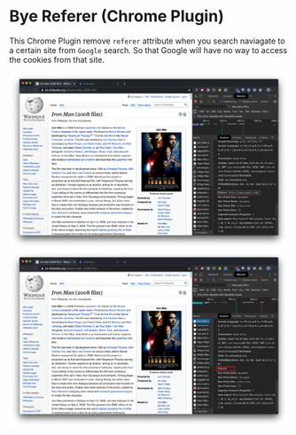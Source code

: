 # Bye Referer (Chrome Plugin)

This Chrome Plugin remove `referer` attribute when you search naviagate to a certain site from `Google` search. So that Google will have no way to access the cookies from that site.

![before](before.png)
![after](after.png)